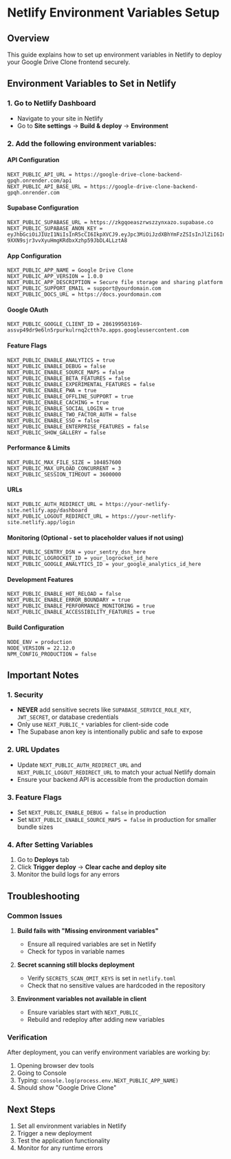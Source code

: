 # Netlify Environment Variables Setup

## Overview
This guide explains how to set up environment variables in Netlify to deploy your Google Drive Clone frontend securely.

## Environment Variables to Set in Netlify

### 1. Go to Netlify Dashboard
- Navigate to your site in Netlify
- Go to **Site settings** → **Build & deploy** → **Environment**

### 2. Add the following environment variables:

#### API Configuration
```
NEXT_PUBLIC_API_URL = https://google-drive-clone-backend-gpqh.onrender.com/api
NEXT_PUBLIC_API_BASE_URL = https://google-drive-clone-backend-gpqh.onrender.com
```

#### Supabase Configuration
```
NEXT_PUBLIC_SUPABASE_URL = https://zkgqoeaszrwszzynxazo.supabase.co
NEXT_PUBLIC_SUPABASE_ANON_KEY = eyJhbGciOiJIUzI1NiIsInR5cCI6IkpXVCJ9.eyJpc3MiOiJzdXBhYmFzZSIsInJlZiI6InprZ3FvZWFzenJ3c3p6eW54YXpvIiwicm9sZSI6ImFub24iLCJpYXQiOjE3NTUyMzg4NDAsImV4cCI6MjA3MDgxNDg0MH0.202-9XXN9sjr3vvXyuHmgKRdbxXzhp59JbDL4LLztA8
```

#### App Configuration
```
NEXT_PUBLIC_APP_NAME = Google Drive Clone
NEXT_PUBLIC_APP_VERSION = 1.0.0
NEXT_PUBLIC_APP_DESCRIPTION = Secure file storage and sharing platform
NEXT_PUBLIC_SUPPORT_EMAIL = support@yourdomain.com
NEXT_PUBLIC_DOCS_URL = https://docs.yourdomain.com
```

#### Google OAuth
```
NEXT_PUBLIC_GOOGLE_CLIENT_ID = 286199503169-assvp49dr9e6ln5rpurkulrnq2ctth7o.apps.googleusercontent.com
```

#### Feature Flags
```
NEXT_PUBLIC_ENABLE_ANALYTICS = true
NEXT_PUBLIC_ENABLE_DEBUG = false
NEXT_PUBLIC_ENABLE_SOURCE_MAPS = false
NEXT_PUBLIC_ENABLE_BETA_FEATURES = false
NEXT_PUBLIC_ENABLE_EXPERIMENTAL_FEATURES = false
NEXT_PUBLIC_ENABLE_PWA = true
NEXT_PUBLIC_ENABLE_OFFLINE_SUPPORT = true
NEXT_PUBLIC_ENABLE_CACHING = true
NEXT_PUBLIC_ENABLE_SOCIAL_LOGIN = true
NEXT_PUBLIC_ENABLE_TWO_FACTOR_AUTH = false
NEXT_PUBLIC_ENABLE_SSO = false
NEXT_PUBLIC_ENABLE_ENTERPRISE_FEATURES = false
NEXT_PUBLIC_SHOW_GALLERY = false
```

#### Performance & Limits
```
NEXT_PUBLIC_MAX_FILE_SIZE = 104857600
NEXT_PUBLIC_MAX_UPLOAD_CONCURRENT = 3
NEXT_PUBLIC_SESSION_TIMEOUT = 3600000
```

#### URLs
```
NEXT_PUBLIC_AUTH_REDIRECT_URL = https://your-netlify-site.netlify.app/dashboard
NEXT_PUBLIC_LOGOUT_REDIRECT_URL = https://your-netlify-site.netlify.app/login
```

#### Monitoring (Optional - set to placeholder values if not using)
```
NEXT_PUBLIC_SENTRY_DSN = your_sentry_dsn_here
NEXT_PUBLIC_LOGROCKET_ID = your_logrocket_id_here
NEXT_PUBLIC_GOOGLE_ANALYTICS_ID = your_google_analytics_id_here
```

#### Development Features
```
NEXT_PUBLIC_ENABLE_HOT_RELOAD = false
NEXT_PUBLIC_ENABLE_ERROR_BOUNDARY = true
NEXT_PUBLIC_ENABLE_PERFORMANCE_MONITORING = true
NEXT_PUBLIC_ENABLE_ACCESSIBILITY_FEATURES = true
```

#### Build Configuration
```
NODE_ENV = production
NODE_VERSION = 22.12.0
NPM_CONFIG_PRODUCTION = false
```

## Important Notes

### 1. Security
- **NEVER** add sensitive secrets like `SUPABASE_SERVICE_ROLE_KEY`, `JWT_SECRET`, or database credentials
- Only use `NEXT_PUBLIC_*` variables for client-side code
- The Supabase anon key is intentionally public and safe to expose

### 2. URL Updates
- Update `NEXT_PUBLIC_AUTH_REDIRECT_URL` and `NEXT_PUBLIC_LOGOUT_REDIRECT_URL` to match your actual Netlify domain
- Ensure your backend API is accessible from the production domain

### 3. Feature Flags
- Set `NEXT_PUBLIC_ENABLE_DEBUG = false` in production
- Set `NEXT_PUBLIC_ENABLE_SOURCE_MAPS = false` in production for smaller bundle sizes

### 4. After Setting Variables
1. Go to **Deploys** tab
2. Click **Trigger deploy** → **Clear cache and deploy site**
3. Monitor the build logs for any errors

## Troubleshooting

### Common Issues
1. **Build fails with "Missing environment variables"**
   - Ensure all required variables are set in Netlify
   - Check for typos in variable names

2. **Secret scanning still blocks deployment**
   - Verify `SECRETS_SCAN_OMIT_KEYS` is set in `netlify.toml`
   - Check that no sensitive values are hardcoded in the repository

3. **Environment variables not available in client**
   - Ensure variables start with `NEXT_PUBLIC_`
   - Rebuild and redeploy after adding new variables

### Verification
After deployment, you can verify environment variables are working by:
1. Opening browser dev tools
2. Going to Console
3. Typing: `console.log(process.env.NEXT_PUBLIC_APP_NAME)`
4. Should show "Google Drive Clone"

## Next Steps
1. Set all environment variables in Netlify
2. Trigger a new deployment
3. Test the application functionality
4. Monitor for any runtime errors
